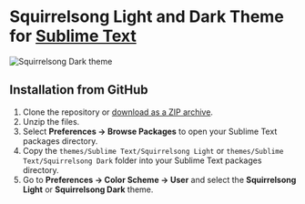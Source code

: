 # Squirrelsong Light and Dark Theme for [Sublime Text](https://www.sublimetext.com/)

![Squirrelsong Dark theme](screenshot-dark.png)

## Installation from GitHub

1. Clone the repository or [download as a ZIP archive](https://github.com/sapegin/squirrelsong/archive/refs/heads/master.zip).
2. Unzip the files.
3. Select **Preferences → Browse Packages** to open your Sublime Text packages directory.
4. Copy the `themes/Sublime Text/Squirrelsong Light` or `themes/Sublime Text/Squirrelsong Dark` folder into your Sublime Text packages directory.
5. Go to **Preferences → Color Scheme → User** and select the **Squirrelsong Light** or **Squirrelsong Dark** theme.
